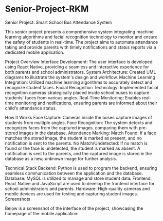 # Senior-Project-RKM

Senior Project: Smart School Bus Attendance System

This senior project presents a comprehensive system integrating machine learning algorithms and facial recognition technology to monitor and ensure the safety of students in real-time. The project aims to automate attendance taking and provide parents with timely notifications and status reports via a dedicated mobile application.

Project Overview
Interface Development: The user interface is developed using React Native, providing a seamless and interactive experience for both parents and school administrators.
System Architecture: Created UML diagrams to illustrate the system's design and workflow.
Machine Learning Integration: Utilized machine learning algorithms to accurately detect and recognize student faces.
Facial Recognition Technology: Implemented facial recognition cameras strategically placed inside school buses to capture students' faces from various angles.
Real-Time Monitoring: Enables real-time monitoring and notifications, ensuring parents are informed about their child's attendance status.

How It Works
Face Capture: Cameras inside the buses capture images of students from multiple angles.
Face Recognition: The system detects and recognizes faces from the captured images, comparing them with pre-stored images in the database.
Attendance Marking:
Match Found: If a face matches the stored image, the student is marked as present, and no notification is sent to the parents.
No Match/Undetected: If no match is found or the face is undetected, the student is marked as absent. A notification is sent to the parents, and the captured image is stored in the database as a new, unknown image for further analysis.


Technical Stack
Backend: Python is used to program the backend, ensuring seamless communication between the application and the database.
Database: MySQL is utilized to manage and store student data.
Frontend: React Native and JavaScript are used to develop the frontend interface for school administrators and parents.
Hardware: High-quality cameras and mobile devices are used for testing and capturing student images.
Screenshots

Below is a screenshot of the interface of the project, showcasing the homepage of the mobile application:



